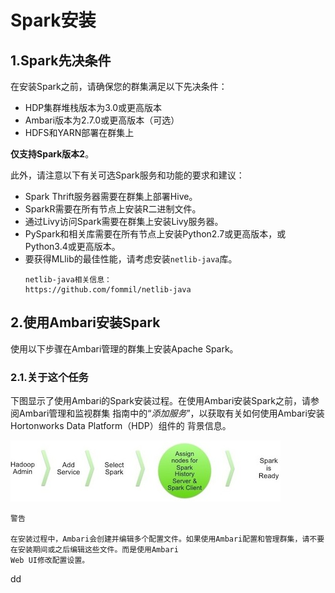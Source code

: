 Spark安装
================================================================================
## 1.Spark先决条件
在安装Spark之前，请确保您的群集满足以下先决条件：
+ HDP集群堆栈版本为3.0或更高版本
+ Ambari版本为2.7.0或更高版本（可选）
+ HDFS和YARN部署在群集上

**仅支持Spark版本2**。

此外，请注意以下有关可选Spark服务和功能的要求和建议：
+ Spark Thrift服务器需要在群集上部署Hive。
+ SparkR需要在所有节点上安装R二进制文件。
+ 通过Livy访问Spark需要在群集上安装Livy服务器。
+ PySpark和相关库需要在所有节点上安装Python2.7或更高版本，或Python3.4或更高版本。
+ 要获得MLlib的最佳性能，请考虑安装`netlib-java`库。
    ```
    netlib-java相关信息：
    https://github.com/fommil/netlib-java
    ```

## 2.使用Ambari安装Spark
使用以下步骤在Ambari管理的群集上安装Apache Spark。

### 2.1.关于这个任务
下图显示了使用Ambari的Spark安装过程。在使用Ambari安装Spark之前，请参阅Ambari管理和监视群集
指南中的“*添加服务*”，以获取有关如何使用Ambari安装Hortonworks Data Platform（HDP）组件的
背景信息。

![安装spark](img/1.png)

```
警告

在安装过程中，Ambari会创建并编辑多个配置文件。如果使用Ambari配置和管理群集，请不要在安装期间或之后编辑这些文件。而是使用Ambari
Web UI修改配置设置。
```






























dd
